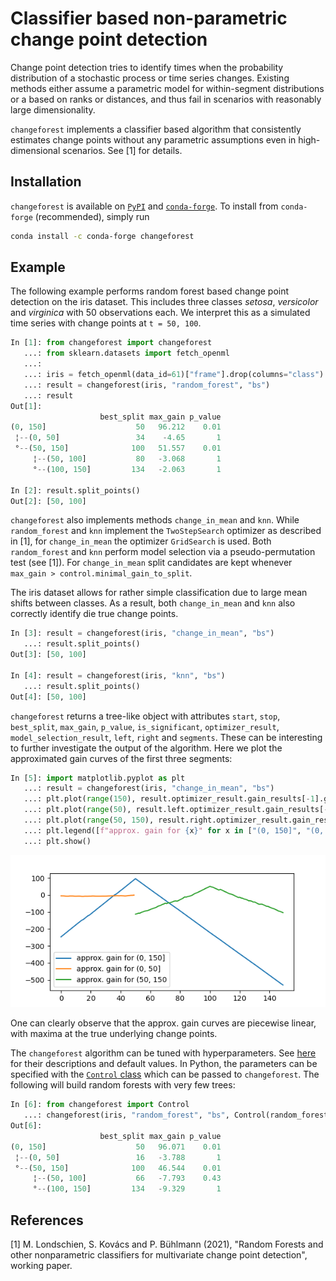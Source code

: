# Classifier based non-parametric change point detection

Change point detection tries to identify times when the probability distribution of a
stochastic process or time series changes. Existing methods either assume a parametric
model for within-segment distributions or a based on ranks or distances, and thus fail
in scenarios with reasonably large dimensionality.

`changeforest` implements a classifier based algorithm that consistently estimates
change points without any parametric assumptions even in high-dimensional scenarios.
See [1] for details.

## Installation

`changeforest` is available on [`PyPI`](https://pypi.org/project/changeforest/) and
[`conda-forge`](https://anaconda.org/conda-forge/changeforest). To install from
`conda-forge` (recommended), simply run
```bash
conda install -c conda-forge changeforest
```

## Example

The following example performs random forest based change point detection on the iris
dataset. This includes three classes _setosa_, _versicolor_ and _virginica_ with 50
observations each. We interpret this as a simulated time series with change points at
`t = 50, 100`.

```python
In [1]: from changeforest import changeforest
   ...: from sklearn.datasets import fetch_openml
   ...:
   ...: iris = fetch_openml(data_id=61)["frame"].drop(columns="class").to_numpy()
   ...: result = changeforest(iris, "random_forest", "bs")
   ...: result
Out[1]:
                    best_split max_gain p_value
(0, 150]                    50   96.212    0.01
 ¦--(0, 50]                 34    -4.65       1
 °--(50, 150]              100   51.557    0.01
     ¦--(50, 100]           80   -3.068       1
     °--(100, 150]         134   -2.063       1

In [2]: result.split_points()
Out[2]: [50, 100]
```

`changeforest` also implements methods `change_in_mean` and `knn`. While `random_forest`
and `knn` implement the `TwoStepSearch` optimizer as described in [1], for
`change_in_mean` the optimizer `GridSearch` is used. Both `random_forest` and `knn`
perform model selection via a pseudo-permutation test (see [1]). For `change_in_mean`
split candidates are kept whenever `max_gain > control.minimal_gain_to_split`.

The iris dataset
allows for rather simple classification due to large mean shifts between classes. As a
result, both `change_in_mean` and `knn` also correctly identify die true change points.

```python
In [3]: result = changeforest(iris, "change_in_mean", "bs")
   ...: result.split_points()
Out[3]: [50, 100]

In [4]: result = changeforest(iris, "knn", "bs")
   ...: result.split_points()
Out[4]: [50, 100]
```

`changeforest` returns a tree-like object with attributes `start`, `stop`, `best_split`, `max_gain`, `p_value`, `is_significant`, `optimizer_result`, `model_selection_result`, `left`, `right` and `segments`. These can be interesting to further investigate the output of the algorithm. Here we
plot the approximated gain curves of the first three segments:
```python
In [5]: import matplotlib.pyplot as plt
   ...: result = changeforest(iris, "change_in_mean", "bs")
   ...: plt.plot(range(150), result.optimizer_result.gain_results[-1].gain)
   ...: plt.plot(range(50), result.left.optimizer_result.gain_results[-1].gain)
   ...: plt.plot(range(50, 150), result.right.optimizer_result.gain_results[-1].gain)
   ...: plt.legend([f"approx. gain for {x}" for x in ["(0, 150]", "(0, 50]", "(50, 150"]])
   ...: plt.show()
```
<p align="center">
  <img src="../docs/py-iris-approx-gains.png" />
</p>

One can clearly observe that the approx. gain curves are piecewise linear, with maxima
at the true underlying change points.

The `changeforest` algorithm can be tuned with hyperparameters. See [here](https://github.com/mlondschien/changeforest/blob/b33533fe0ddf64c1ea60d0d2203e55b117811667/src/control.rs#L3-L39)
for their descriptions and default values. In Python, the parameters can
be specified with the [`Control` class](https://github.com/mlondschien/changeforest/blob/b33533fe0ddf64c1ea60d0d2203e55b117811667/changeforest-py/changeforest/control.py#L1-L26)
which can be passed to `changeforest`. The following will build random forests with
very few trees:

```python
In [6]: from changeforest import Control
   ...: changeforest(iris, "random_forest", "bs", Control(random_forest_n_trees=10))
Out[6]:
                    best_split max_gain p_value
(0, 150]                    50   96.071    0.01
 ¦--(0, 50]                 16   -3.788       1
 °--(50, 150]              100   46.544    0.01
     ¦--(50, 100]           66   -7.793    0.43
     °--(100, 150]         134   -9.329       1
```

## References

[1] M. Londschien, S. Kovács and P. Bühlmann (2021), "Random Forests and other nonparametric classifiers for multivariate change point detection", working paper.